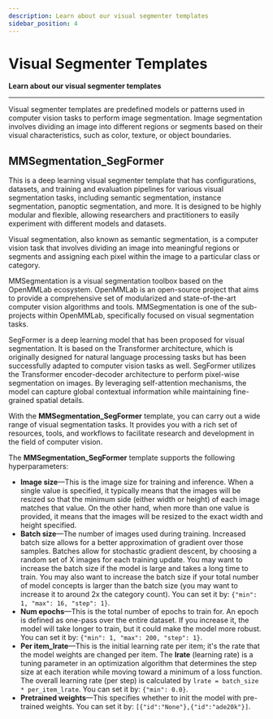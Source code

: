 ```yaml
---
description: Learn about our visual segmenter templates
sidebar_position: 4
---
```


# Visual Segmenter Templates

**Learn about our visual segmenter templates**
<hr />

Visual segmenter templates are predefined models or patterns used in computer vision tasks to perform image segmentation. Image segmentation involves dividing an image into different regions or segments based on their visual characteristics, such as color, texture, or object boundaries.

## MMSegmentation_SegFormer

This is a deep learning visual segmenter template that has configurations, datasets, and training and evaluation pipelines for various visual segmentation tasks, including semantic segmentation, instance segmentation, panoptic segmentation, and more. It is designed to be highly modular and flexible, allowing researchers and practitioners to easily experiment with different models and datasets.

Visual segmentation, also known as semantic segmentation, is a computer vision task that involves dividing an image into meaningful regions or segments and assigning each pixel within the image to a particular class or category.

MMSegmentation is a visual segmentation toolbox based on the OpenMMLab ecosystem. OpenMMLab is an open-source project that aims to provide a comprehensive set of modularized and state-of-the-art computer vision algorithms and tools. MMSegmentation is one of the sub-projects within OpenMMLab, specifically focused on visual segmentation tasks.

SegFormer is a deep learning model that has been proposed for visual segmentation. It is based on the Transformer architecture, which is originally designed for natural language processing tasks but has been successfully adapted to computer vision tasks as well. SegFormer utilizes the Transformer encoder-decoder architecture to perform pixel-wise segmentation on images. By leveraging self-attention mechanisms, the model can capture global contextual information while maintaining fine-grained spatial details.

With the **MMSegmentation_SegFormer** template, you can carry out a wide range of visual segmentation tasks. It provides you with a rich set of resources, tools, and workflows to facilitate research and development in the field of computer vision.

The **MMSegmentation_SegFormer** template supports the following hyperparameters:

- **Image size**—This is the image size for training and inference. When a single value is specified, it typically means that the images will be resized so that the minimum side (either width or height) of each image matches that value. On the other hand, when more than one value is provided, it means that the images will be resized to the exact width and height specified.
- **Batch size**—The number of images used during training. Increased batch size allows for a better approximation of gradient over those samples. Batches allow for stochastic gradient descent, by choosing a random set of X images for each training update. You may want to increase the batch size if the model is large and takes a long time to train. You may also want to increase the batch size if your total number of model concepts is larger than the batch size (you may want to increase it to around 2x the category count). You can set it by: `{"min": 1, "max": 16, "step": 1}`. 
- **Num epochs**—This is the total number of epochs to train for. An epoch is defined as one-pass over the entire dataset. If you increase it, the model will take longer to train, but it could make the model more robust. You can set it by: `{"min": 1, "max": 200, "step": 1}`. 
- **Per item_lrate**—This is the initial learning rate per item; it's the rate that the model weights are changed per item. The **lrate** (learning rate) is a tuning parameter in an optimization algorithm that determines the step size at each iteration while moving toward a minimum of a loss function. The overall learning rate (per step) is calculated by `lrate = batch_size * per_item_lrate`. You can set it by: `{"min": 0.0}`.
- **Pretrained weights**—This specifies whether to init the model with pre-trained weights. You can set it by: `[{"id":"None"},{"id":"ade20k"}]`.

